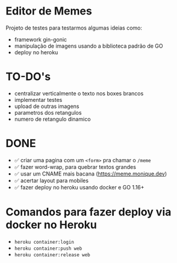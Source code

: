 # Editor de Memes

Projeto de testes para testarmos algumas ideias como:

- framework gin-gonic
- manipulação de imagens usando a biblioteca padrão de GO
- deploy no heroku

# TO-DO's

* centralizar verticalmente o texto nos boxes brancos
* implementar testes
* upload de outras imagens
* parametros dos retangulos
* numero de retangulo dinamico

# DONE

* ✅ criar uma pagina com um `<form>` pra chamar o `/meme`
* ✅ fazer word-wrap, para quebrar textos grandes
* ✅ usar um CNAME mais bacana (https://meme.monique.dev)
* ✅ acertar layout para mobiles
* ✅ fazer deploy no heroku usando docker e GO 1.16+

# Comandos para fazer deploy via docker no Heroku

* `heroku container:login`
* `heroku container:push web`
* `heroku container:release web`

